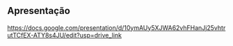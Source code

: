 # 

## Apresentação
https://docs.google.com/presentation/d/10ymAUy5XJWA62vhFHanJj25vhtrutTCfEX-ATY8s4JU/edit?usp=drive_link
